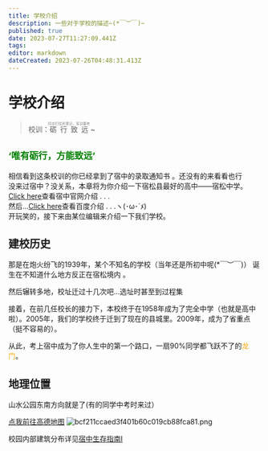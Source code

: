 ```yaml
---
title: 学校介绍
description: 一些对于学校的描述~(*￣︶￣)~
published: true
date: 2023-07-27T11:27:09.441Z
tags: 
editor: markdown
dateCreated: 2023-07-26T04:48:31.413Z
---
```


# 学校介绍

>校训：<ruby>砺行致远<rt><ruby><font color=gray>同志们往死里记，军训要考</font></ruby></ruby> ~

<font color=green size=4>‘唯有砺行，方能致远’</font> 
---
相信看到这条校训的你已经拿到了宿中的录取通知书 。<span class="heimu" title="你知道的太多了">还没有的来看看也行</span>
<br>没来过宿中？没关系，本章将为你介绍一下宿松县最好的高中——宿松中学。
<br>[Click here](http://www.ahsszx.cn/HTML/NewsFile/2020/069160356.html)查看宿中官网介绍 . . .
<br>然后...[Click here](https://baike.baidu.com/item/%E5%AE%89%E5%BE%BD%E7%9C%81%E5%AE%BF%E6%9D%BE%E4%B8%AD%E5%AD%A6/10610408?fromtitle=%E5%AE%BF%E6%9D%BE%E4%B8%AD%E5%AD%A6&fromid=10296186&fr=aladdin)查看百度介绍 . . .ヽ(･ω･´ﾒ)
<br>开玩笑的，接下来由某位编辑来介绍一下我们学校。
 
 ## 建校历史
那是在炮火纷飞的1939年，某个不知名的学校（当年还是所初中呢(*￣︶￣)）
诞生在不知道什么地方<span class="heimu" title="你知道的太多了">反正在宿松境内</span> 。

然后辗转多地，校址迁过十几次吧...<span class="heimu" title="你知道的太多了">选址时甚至到过程集</span>

接着，在前几任校长的接力下，本校终于在1958年成为了完全中学（也就是高中啦）。2005年，我们的学校终于迁到了现在的县城里。2009年，成为了省重点（挺不容易的）。

从此，考上宿中成为了你人生中的第一个路口，一扇90%同学都飞跃不了的<font color=orange>龙门</font>。

## 地理位置
山水公园东南方向就是了(有的同学中考时来过）

[点我前往高德地图](https://www.amap.com/search?id=B022C02C4Q&city=340826&geoobj=116.481432%7C30.379225%7C118.292928%7C31.222534&query_type=IDQ&query=%E5%AE%89%E5%BE%BD%E7%9C%81%E5%AE%BF%E6%9D%BE%E4%B8%AD%E5%AD%A6&zoom=9.67)
![bcf211ccaed3f401b60c019cb88fca81.png](https://imgmo.com/images/2023/07/27/bcf211ccaed3f401b60c019cb88fca81.png)

校园内部建筑分布详见[宿中生存指南I](https://sszx.wiki/zh/home/宿中生存指南I#建筑分布)




